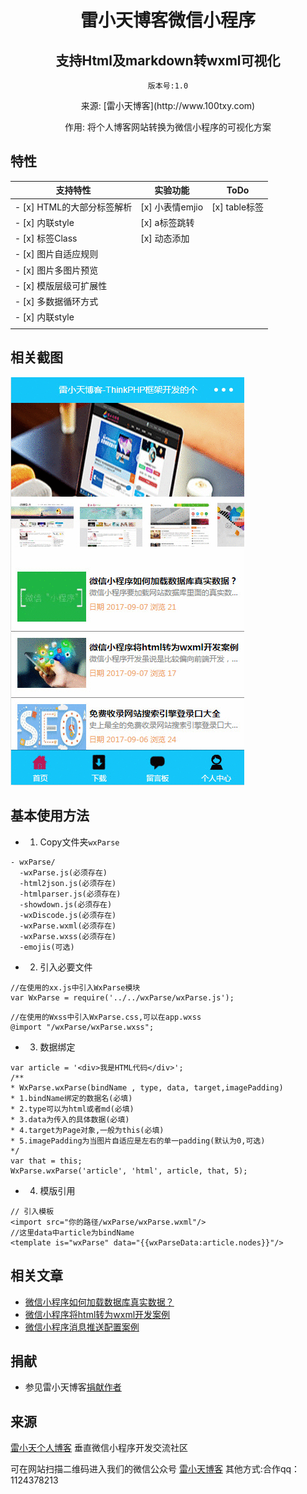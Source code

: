 
<h1 align="center" style="margin-bottom: 20px;">雷小天博客微信小程序</h1>
<h2 align="center">支持Html及markdown转wxml可视化</h2>
<p align="center"><code>版本号:1.0</code></p>
<p align="center">来源: [雷小天博客](http://www.100txy.com)</p>
<p align="center">作用: 将个人博客网站转换为微信小程序的可视化方案</p>


## 特性


| 支持特性        | 实验功能           | ToDo  |
| ------------- |-------------| -----|
| - [x] HTML的大部分标签解析 | [x] 小表情emjio | [x] table标签 |
| - [x] 内联style          | [x] a标签跳转   |               |
| - [x] 标签Class          | [x] 动态添加    |               |
| - [x] 图片自适应规则       |               |                |
| - [x] 图片多图片预览      |                |               |
| - [x] 模版层级可扩展性    |                |               |
| - [x] 多数据循环方式      |                |  |
| - [x] 内联style         |                |   |
|         |                |   |

## 相关截图

![相关截图](show.gif)


## 基本使用方法

* 1. Copy文件夹`wxParse`
```
- wxParse/
  -wxParse.js(必须存在)
  -html2json.js(必须存在)
  -htmlparser.js(必须存在)
  -showdown.js(必须存在)
  -wxDiscode.js(必须存在)
  -wxParse.wxml(必须存在)
  -wxParse.wxss(必须存在)
  -emojis(可选)
```

* 2. 引入必要文件

```
//在使用的xx.js中引入WxParse模块
var WxParse = require('../../wxParse/wxParse.js');
```

```
//在使用的Wxss中引入WxParse.css,可以在app.wxss
@import "/wxParse/wxParse.wxss";
```

* 3. 数据绑定
```
var article = '<div>我是HTML代码</div>';
/**
* WxParse.wxParse(bindName , type, data, target,imagePadding)
* 1.bindName绑定的数据名(必填)
* 2.type可以为html或者md(必填)
* 3.data为传入的具体数据(必填)
* 4.target为Page对象,一般为this(必填)
* 5.imagePadding为当图片自适应是左右的单一padding(默认为0,可选)
*/
var that = this;
WxParse.wxParse('article', 'html', article, that, 5);
```

* 4. 模版引用
```
// 引入模板
<import src="你的路径/wxParse/wxParse.wxml"/>
//这里data中article为bindName
<template is="wxParse" data="{{wxParseData:article.nodes}}"/>
```


## 相关文章

* [微信小程序如何加载数据库真实数据？](http://www.100txy.com/article/102.html)
* [微信小程序将html转为wxml开发案例](http://www.100txy.com/article/101.html)
* [微信小程序消息推送配置案例](http://www.100txy.com/article/90.html)


## 捐献

* 参见雷小天博客[捐献作者](http://www.100txy.com)

## 来源
[雷小天个人博客](http://100txy.com)
垂直微信小程序开发交流社区

可在网站扫描二维码进入我们的微信公众号
[雷小天博客](weixin.jpg)
其他方式:合作qq：1124378213
